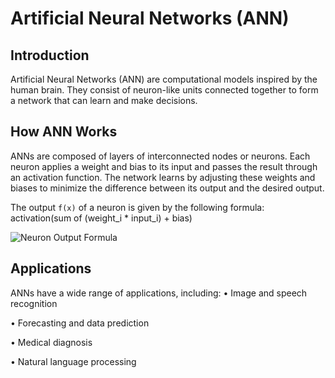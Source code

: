 # Artificial Neural Networks (ANN)

## Introduction
Artificial Neural Networks (ANN) are computational models inspired by the human brain. They consist of neuron-like units connected together to form a network that can learn and make decisions.

## How ANN Works
ANNs are composed of layers of interconnected nodes or neurons. Each neuron applies a weight and bias to its input and passes the result through an activation function. The network learns by adjusting these weights and biases to minimize the difference between its output and the desired output.

The output `f(x)` of a neuron is given by the following formula:
activation(sum of (weight_i * input_i) + bias)

![Neuron Output Formula](https://machinelearningmastery.com/wp-content/uploads/2021/08/neural_networks_5.png)

## Applications
ANNs have a wide range of applications, including:
•  Image and speech recognition

•  Forecasting and data prediction

•  Medical diagnosis

•  Natural language processing

